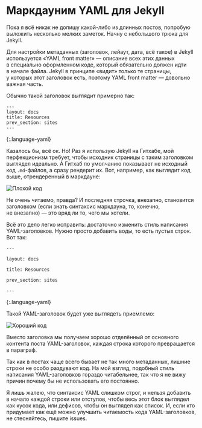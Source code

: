 # Маркдауним YAML для Jekyll

Пока я всё никак не допишу какой-либо из длинных постов, попробую выложить несколько мелких заметок. Начну с небольшого трюка для Jekyll.

Для настройки метаданных (заголовок, лейаут, дата, всё такое) в Jekyll используется «YAML front matter» — описание всех этих данных в специально оформленном коде, который обязательно должен идти в начале файла. Jekyll в принципе «видит» только те страницы, у которых этот заголовок есть, поэтому YAML front matter — довольно важная часть.

Обычно такой заголовок выглядит примерно так:

    ---
    layout: docs
    title: Resources
    prev_section: sites
    ---
{:.language-yaml}

Казалось бы, всё ок. Но! Раз я использую Jekyll на Гитхабе, мой перфекционизм требует, чтобы исходник страницы с таким заголовком выглядел идеально. А Гитхаб по умолчанию показывает не исходный код `.md`-файлов, а сразу рендерит их. Вот, например, как выглядит код выше, отрендеренный в маркдауне:

![Плохой код][bad]

Не очень читаемо, правда? И последняя строчка, внезапно, становится заголовком (если знать синтаксис маркдауна, то, конечно, не внезапно) — это вряд ли то, чего мы хотели.

Всё это дело легко исправить: достаточно изменить стиль написания YAML-заголовков. Нужно просто добавить воды, то есть пустых строк. Вот так:

    ---
    
    layout: docs
    
    title: Resources
    
    prev_section: sites
    
    ---
{:.language-yaml}

Такой YAML-заголовок будет уже выглядеть приемлемо:

![Хороший код][good]

Вместо заголовка мы получаем хорошо отделённый от основного контента поста YAML-заголовок, каждая строка которого превращается в параграф.

Так как в постах чаще всего бывает не так много метаданных, лишние строки не особо раздувают код. На мой взгляд, подобный стиль написания YAML-заголовков гораздо читабельнее, так что я не вижу причин почему бы не использовать его постоянно.

Я лишь жалею, что синтаксис YAML слишком строг, и нельзя добавить в начало каждой строки или отступов, чтобы весь этот блок выглядел как кусок кода, или дефисов, чтобы он выглядел как список. И, если кто придумает как ещё можно улучшить читаемость кода YAML-заголовков, не стесняйтесь, пишите issues.



[bad]: http://img-fotki.yandex.ru/get/6430/1076905.1/0_9789a_239b2fc2_orig.png
[good]: http://img-fotki.yandex.ru/get/5625/1076905.1/0_97899_16bfcbbf_orig.png